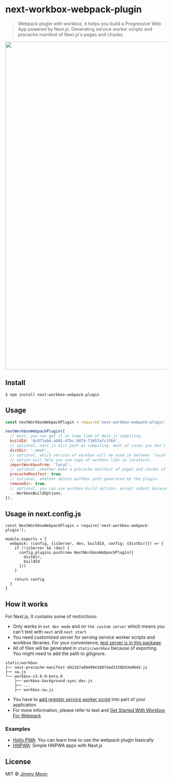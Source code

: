 # next-workbox-webpack-plugin

> Webpack plugin with workbox, it helps you build a Progressive Web App powered by Next.js. Generating service worker scripts and precache manifest of Next.js's pages and chunks.

<img width="1024" src="https://user-images.githubusercontent.com/124117/36341030-4b040398-142b-11e8-9de7-41d3dbe55427.png">

## Install

```
$ npm install next-workbox-webpack-plugin
```

## Usage

```js
const nextWorkboxWebpackPlugin = require('next-workbox-webpack-plugin');

nextWorkboxWebpackPlugin({
  // must, you can get it at time time of Next.js compiling
  buildId: '6c071eb6-ab01-47bc-8074-71057afc1f64',
  // optional, next.js dist path as compiling. most of cases you don't need to fix it.
  distDir: '.next',
  // optional, which version of workbox will be used in between 'local' or 'cdn'. 'local'
  // option will help you use copy of workbox libs in localhost.
  importWorkboxFrom: 'local',
  // optional ,whether make a precache manifest of pages and chunks of Next.js app or not.
  precacheManifest: true,
  // optional, whether delete workbox path generated by the plugin.
  removeDir: true,
  // optional, you can use workbox-build options. except swDest because of output location is fixed in 'static/workbox'
  ...WorkboxBuildOptions,
});
```

## Usage in next.config.js

```
const NextWorkboxWebpackPlugin = require('next-workbox-webpack-plugin');

module.exports = {
  webpack: (config, {isServer, dev, buildId, config: {distDir}}) => {
    if (!isServer && !dev) {
      config.plugins.push(new NextWorkboxWebpackPlugin({
        distDir,
        buildId
      }))
    }

    return config
  }
}
```

## How it works

For Next.js, It contains some of restrictions:

- Only works in `not dev mode` and on `the custom server` which means you can't test with `next` and `next start`
- You need customized server for serving service worker scripts and workbox libraries. For your convenience, [test server is in this package](https://github.com/ragingwind/next-workbox-webpack-plugin/blob/master/bin/next-workbox-start.js).
- All of files will be generated in `static/workbox` because of exporting. You might need to add the path to gitignore.
```
static/workbox
├── next-precache-manifest-d42167a04499e1887dad3156b93e064d.js
├── sw.js
└── workbox-v3.0.0-beta.0
    ├── workbox-background-sync.dev.js
    ├── ...
    ├── workbox-sw.js
```
- You have to [add register service worker script](https://github.com/ragingwind/next-workbox-webpack-plugin/blob/master/examples/hello-pwa/pages/index.js) into part of your application
- For more information, please refer to test and [Get Started With Workbox For Webpack](https://goo.gl/BFQxuo)

### Examples

- [Hello PWA](https://github.com/ragingwind/next-workbox-webpack-plugin/tree/master/examples/hello-pwa): You can learn how to use the webpack plugin basically
- [HNPWA](https://github.com/ragingwind/next-workbox-webpack-plugin/tree/master/examples/hnpwa): Simple HNPWA apps with Next.js

## License

MIT © [Jimmy Moon](https://ragingwind.me)
